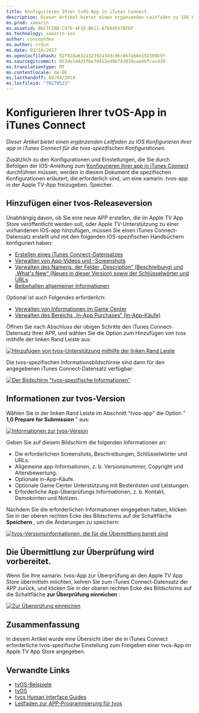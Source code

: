```yaml
---
title: Konfigurieren Ihrer tvOS-App in iTunes Connect
description: Dieser Artikel bietet einen ergänzenden Leitfaden zu IOS Konfigurieren ihrer app in iTunes Connect für die tvos-spezifischen Konfigurationen.
ms.prod: xamarin
ms.assetid: 86C7C5BD-C97D-4F1D-B611-A7694557BFDF
ms.technology: xamarin-ios
author: conceptdev
ms.author: crdun
ms.date: 03/16/2017
ms.openlocfilehash: 92f028a632a32392a349c06c0b7ab8e15b308b9f
ms.sourcegitcommit: 933de144d1fbe7d412e49b743839cae4bfcac439
ms.translationtype: MT
ms.contentlocale: de-DE
ms.lasthandoff: 09/04/2019
ms.locfileid: "70279523"
---
```

# <a name="configure-your-tvos-app-in-itunes-connect"></a>Konfigurieren Ihrer tvOS-App in iTunes Connect

_Dieser Artikel bietet einen ergänzenden Leitfaden zu IOS Konfigurieren ihrer app in iTunes Connect für die tvos-spezifischen Konfigurationen._


Zusätzlich zu den Konfigurationen und Einstellungen, die Sie durch Befolgen der IOS-Anleitung zum [Konfigurieren ihrer app in iTunes Connect](~/ios/deploy-test/app-distribution/app-store-distribution/itunesconnect.md) durchführen müssen, werden in diesem Dokument die spezifischen Konfigurationen erläutert, die erforderlich sind, um eine xamarin. tvos-app in der Apple TV-App freizugeben. Speicher.

<a name="Adding-a-tvOS-Release-Version" />

## <a name="adding-a-tvos-release-version"></a>Hinzufügen einer tvos-Releaseversion

Unabhängig davon, ob Sie eine neue APP erstellen, die im Apple TV App Store veröffentlicht werden soll, oder Apple TV-Unterstützung zu einer vorhandenen IOS-app hinzufügen, müssen Sie einen iTunes Connect-Datensatz erstellt und mit den folgenden IOS-spezifischen Handbüchern konfiguriert haben:

- [Erstellen eines iTunes Connect-Datensatzes](~/ios/deploy-test/app-distribution/app-store-distribution/itunesconnect.md#creating)
- [Verwalten von App-Videos und -Screenshots](~/ios/deploy-test/app-distribution/app-store-distribution/itunesconnect.md#managing)
- [Verwalten des Namens, der Felder „Description“ (Beschreibung) und „What's New“ (Neues in dieser Version) sowie der Schlüsselwörter und URLs](~/ios/deploy-test/app-distribution/app-store-distribution/itunesconnect.md#metadata)
- [Beibehalten allgemeiner Informationen](~/ios/deploy-test/app-distribution/app-store-distribution/itunesconnect.md#general)

Optional ist auch Folgendes erforderlich:

- [Verwalten von Informationen im Game Center](~/ios/deploy-test/app-distribution/app-store-distribution/itunesconnect.md#game-center)
- [Verwalten des Bereichs „In-App Purchases“ (In-App-Käufe)](~/ios/deploy-test/app-distribution/app-store-distribution/itunesconnect.md#iap)

Öffnen Sie nach Abschluss der obigen Schritte den iTunes Connect-Datensatz Ihrer APP, und wählen Sie die Option zum Hinzufügen von tvos mithilfe der linken Rand Leiste aus:

[![](itunes-connect-images/connect01.png "Hinzufügen von tvos-Unterstützung mithilfe der linken Rand Leiste")](itunes-connect-images/connect01.png#lightbox)

Die tvos-spezifischen Informationsbildschirme sind dann für den angegebenen iTunes Connect-Datensatz verfügbar:

[![](itunes-connect-images/connect02.png "Der Bildschirm \"tvos-spezifische Informationen\"")](itunes-connect-images/connect02.png#lightbox)

<a name="tvOS-Version-Information" />

## <a name="tvos-version-information"></a>Informationen zur tvos-Version

Wählen Sie in der linken Rand Leiste im Abschnitt "tvos-app" die Option " **1,0 Prepare for Submission** " aus:

[![](itunes-connect-images/connect03.png "Informationen zur tvos-Version")](itunes-connect-images/connect03.png#lightbox)

Geben Sie auf diesem Bildschirm die folgenden Informationen an:

- Die erforderlichen Screenshots, Beschreibungen, Schlüsselwörter und URLs.
- Allgemeine app-Informationen, z. b. Versionsnummer, Copyright und Altersbewertung.
- Optionale in-App-Käufe.
- Optionale Game Center Unterstützung mit Bestenlisten und Leistungen.
- Erforderliche App-Überprüfungs Informationen, z. b. Kontakt, Demokonten und Notizen.

Nachdem Sie die erforderlichen Informationen eingegeben haben, klicken Sie in der oberen rechten Ecke des Bildschirms auf die Schaltfläche **Speichern** , um die Änderungen zu speichern:

[![](itunes-connect-images/connect04.png "tvos-Versionsinformationen, die für die Übermittlung bereit sind")](itunes-connect-images/connect04.png#lightbox)

<a name="Submitting-for-Review" />

## <a name="preparing-to-submit-for-review"></a>Die Übermittlung zur Überprüfung wird vorbereitet.

Wenn Sie Ihre xamarin. tvos-App zur Überprüfung an den Apple TV App Store übermitteln möchten, kehren Sie zum iTunes Connect-Datensatz der APP zurück, und klicken Sie in der oberen rechten Ecke des Bildschirms auf die Schaltfläche **zur Überprüfung einreichen** :

[![](itunes-connect-images/connect05.png "Zur Überprüfung einreichen")](itunes-connect-images/connect05.png#lightbox)

<a name="Summary" />

## <a name="summary"></a>Zusammenfassung

In diesem Artikel wurde eine Übersicht über die in iTunes Connect erforderliche tvos-spezifische Einstellung zum Freigeben einer tvos-App im Apple TV App Store angegeben.



## <a name="related-links"></a>Verwandte Links

- [tvOS-Beispiele](https://docs.microsoft.com/samples/browse/?products=xamarin&term=Xamarin.iOS+tvOS)
- [tvOS](https://developer.apple.com/tvos/)
- [tvos Human Interface Guides](https://developer.apple.com/tvos/human-interface-guidelines/)
- [Leitfaden zur APP-Programmierung für tvos](https://developer.apple.com/library/prerelease/tvos/documentation/General/Conceptual/AppleTV_PG/)
